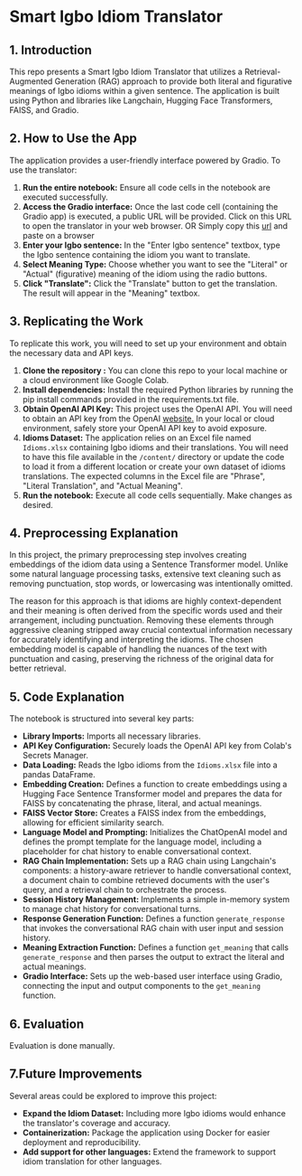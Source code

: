 # Smart Igbo Idiom Translator 

## 1. Introduction

This repo presents a Smart Igbo Idiom Translator that utilizes a Retrieval-Augmented Generation (RAG) approach to provide both literal and figurative meanings of Igbo idioms within a given sentence. The application is built using Python and libraries like Langchain, Hugging Face Transformers, FAISS, and Gradio.

## 2. How to Use the App

The application provides a user-friendly interface powered by Gradio. To use the translator:

1.  **Run the entire notebook:** Ensure all code cells in the notebook are executed successfully.
2.  **Access the Gradio interface:** Once the last code cell (containing the Gradio app) is executed, a public URL will be provided. Click on this URL to open the translator in your web browser.
   OR
Simply copy this <a href ="https://a36084fd9b6214f493.gradio.live/">url</a> and paste on a browser
4.  **Enter your Igbo sentence:** In the "Enter Igbo sentence" textbox, type the Igbo sentence containing the idiom you want to translate.
5.  **Select Meaning Type:** Choose whether you want to see the "Literal" or "Actual" (figurative) meaning of the idiom using the radio buttons.
6.  **Click "Translate":** Click the "Translate" button to get the translation. The result will appear in the "Meaning" textbox.

## 3. Replicating the Work

To replicate this work, you will need to set up your environment and obtain the necessary data and API keys.

1.  **Clone the repository :** You can clone this repo to your local machine or a cloud environment like Google Colab.
2.  **Install dependencies:** Install the required Python libraries by running the pip install commands provided in the requirements.txt file.
3.  **Obtain OpenAI API Key:** This project uses the OpenAI API. You will need to obtain an API key from the OpenAI <a href="https://platform.openai.com/">website.</a> In your local or cloud environment, safely store your OpenAI API key to avoid exposure. 
4.  **Idioms Dataset:** The application relies on an Excel file named `Idioms.xlsx` containing Igbo idioms and their translations. You will need to have this file available in the `/content/` directory or update the code to load it from a different location or create your own dataset of idioms translations. The expected columns in the Excel file are "Phrase", "Literal Translation", and "Actual Meaning".
5.  **Run the notebook:** Execute all code cells sequentially. Make changes as desired.

## 4. Preprocessing Explanation

In this project, the primary preprocessing step involves creating embeddings of the idiom data using a Sentence Transformer model. Unlike some natural language processing tasks, extensive text cleaning such as removing punctuation, stop words, or lowercasing was intentionally omitted.

The reason for this approach is that idioms are highly context-dependent and their meaning is often derived from the specific words used and their arrangement, including punctuation. Removing these elements through aggressive cleaning stripped away crucial contextual information necessary for accurately identifying and interpreting the idioms. The chosen embedding model is capable of handling the nuances of the text with punctuation and casing, preserving the richness of the original data for better retrieval.

## 5. Code Explanation

The notebook is structured into several key parts:

-   **Library Imports:** Imports all necessary libraries.
-   **API Key Configuration:** Securely loads the OpenAI API key from Colab's Secrets Manager.
-   **Data Loading:** Reads the Igbo idioms from the `Idioms.xlsx` file into a pandas DataFrame.
-   **Embedding Creation:** Defines a function to create embeddings using a Hugging Face Sentence Transformer model and prepares the data for FAISS by concatenating the phrase, literal, and actual meanings.
-   **FAISS Vector Store:** Creates a FAISS index from the embeddings, allowing for efficient similarity search.
-   **Language Model and Prompting:** Initializes the ChatOpenAI model and defines the prompt template for the language model, including a placeholder for chat history to enable conversational context.
-   **RAG Chain Implementation:** Sets up a RAG chain using Langchain's components: a history-aware retriever to handle conversational context, a document chain to combine retrieved documents with the user's query, and a retrieval chain to orchestrate the process.
-   **Session History Management:** Implements a simple in-memory system to manage chat history for conversational turns.
-   **Response Generation Function:** Defines a function `generate_response` that invokes the conversational RAG chain with user input and session history.
-   **Meaning Extraction Function:** Defines a function `get_meaning` that calls `generate_response` and then parses the output to extract the literal and actual meanings.
-   **Gradio Interface:** Sets up the web-based user interface using Gradio, connecting the input and output components to the `get_meaning` function.

## 6. Evaluation

Evaluation is done manually.

## 7.Future Improvements

Several areas could be explored to improve this project:

-   **Expand the Idiom Dataset:** Including more Igbo idioms would enhance the translator's coverage and accuracy.
-   **Containerization:** Package the application using Docker for easier deployment and reproducibility.
-   **Add support for other languages:** Extend the framework to support idiom translation for other languages.

